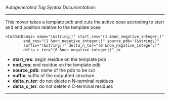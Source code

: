 _Autogenerated Tag Syntax Documentation:_

---
This mover takes a template pdb and cuts the active pose accroding to start and end position relative to the template pose

```
<CutOutDomain name="(&string;)" start_res="(1 &non_negative_integer;)"
        end_res="(1 &non_negative_integer;)" source_pdb="(&string;)"
        suffix="(&string;)" delta_n_ter="(0 &non_negative_integer;)"
        delta_c_ter="(0 &non_negative_integer;)" />
```

-   **start_res**: begin residue on the template pdb
-   **end_res**: end residue on the template pdb
-   **source_pdb**: name of the pdb to be cut
-   **suffix**: suffix of the outputted structure
-   **delta_n_ter**: do not delete n N-terminal residues
-   **delta_c_ter**: do not delete n C-terminal residues

---
